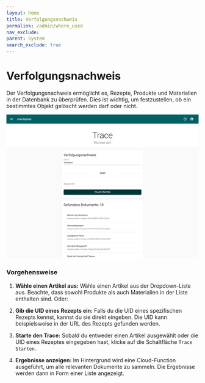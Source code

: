 ```yaml
---
layout: home
title: Verfolgungsnachweis
permalink: /admin/where_used
nav_exclude: 
parent: System
search_exclude: true
---
```

# Verfolgungsnachweis

Der Verfolgungsnachweis ermöglicht es, Rezepte, Produkte und Materialien in der Datenbank zu überprüfen. Dies ist wichtig, um festzustellen, ob ein bestimmtes Objekt gelöscht werden darf oder nicht.

![Screen Verfolgungsnachweis](https://github.com/chuchipirat/chuchipirat.github.io/blob/main/docs/admin/_images/where_used.png?raw=true)

### Vorgehensweise

1. **Wähle einen Artikel aus:** Wähle einen Artikel aus der Dropdown-Liste aus. Beachte, dass sowohl Produkte als auch Materialien in der Liste enthalten sind. Oder:
    
2. **Gib die UID eines Rezepts ein:** Falls du die UID eines spezifischen Rezepts kennst, kannst du sie direkt eingeben. Die UID kann beispielsweise in der URL des Rezepts gefunden werden.
    
3. **Starte den Trace:** Sobald du entweder einen Artikel ausgewählt oder die UID eines Rezeptes eingegeben hast, klicke auf die Schaltfläche `Trace Starten`.
    
4. **Ergebnisse anzeigen:** Im Hintergrund wird eine Cloud-Function ausgeführt, um alle relevanten Dokumente zu sammeln. Die Ergebnisse werden dann in Form einer Liste angezeigt.